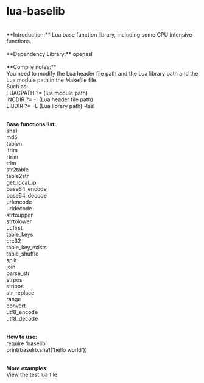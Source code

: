 # lua-baselib
<br>
**Introduction:** Lua base function library, including some CPU intensive functions.
<br>
<br>
**Dependency Library:** openssl
<br>
<br>
**Compile notes:**
<br>
You need to modify the Lua header file path and the Lua library path and the Lua module path in the Makefile file.
<br>
Such as:
<br>
LUACPATH ?= (lua module path)
<br>
INCDIR   ?= -I (Lua header file path)
<br>
LIBDIR   ?= -L (Lua library path) -lssl
<br>
<br>

**Base functions list:**
<br>
sha1
<br>
md5
<br>
tablen
<br>
ltrim
<br>
rtrim
<br>
trim
<br>
str2table
<br>
table2str
<br>
get_local_ip
<br>
base64_encode
<br>
base64_decode
<br>
urlencode
<br>
urldecode
<br>
strtoupper
<br>
strtolower
<br>
ucfirst
<br>
table_keys
<br>
crc32
<br>
table_key_exists
<br>
table_shuffle
<br>
split
<br>
join
<br>
parse_str
<br>
strpos
<br>
stripos
<br>
str_replace
<br>
range
<br>
convert
<br>
utf8_encode
<br>
utf8_decode
<br>
<br>

**How to use:**
<br>
require 'baselib'
<br>
print(baselib.sha1('hello world'))
<br>
<br>

**More examples:**
<br>
View the test.lua file